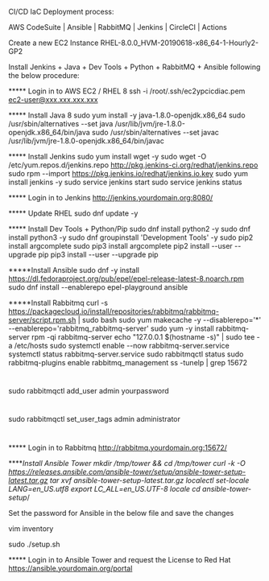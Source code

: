 CI/CD IaC Deployment process: 

AWS CodeSuite | Ansible | RabbitMQ | Jenkins | CircleCI | Actions

Create a new EC2 Instance RHEL-8.0.0_HVM-20190618-x86_64-1-Hourly2-GP2

Install Jenkins + Java + Dev Tools + Python + RabbitMQ + Ansible following the below procedure:

***** Login in to AWS EC2 / RHEL 8
ssh -i /root/.ssh/ec2ypcicdiac.pem ec2-user@xxx.xxx.xxx.xxx


***** Install Java 8
sudo yum install -y java-1.8.0-openjdk.x86_64
sudo /usr/sbin/alternatives --set java /usr/lib/jvm/jre-1.8.0-openjdk.x86_64/bin/java
sudo /usr/sbin/alternatives --set javac /usr/lib/jvm/jre-1.8.0-openjdk.x86_64/bin/javac

***** Install Jenkins
sudo yum install wget -y
sudo wget -O /etc/yum.repos.d/jenkins.repo http://pkg.jenkins-ci.org/redhat/jenkins.repo
sudo rpm --import https://pkg.jenkins.io/redhat/jenkins.io.key
sudo yum install jenkins -y
sudo service jenkins start
sudo service jenkins status

***** Login in to Jenkins
http://jenkins.yourdomain.org:8080/


***** Update RHEL
sudo dnf update -y

***** Install Dev Tools + Python/Pip
sudo dnf install python2 -y
sudo dnf install python3 -y
sudo dnf groupinstall 'Development Tools' -y
sudo pip2 install argcomplete
sudo pip3 install argcomplete
pip2 install --user --upgrade pip
pip3 install --user --upgrade pip

*****Install Ansible 
sudo dnf -y install https://dl.fedoraproject.org/pub/epel/epel-release-latest-8.noarch.rpm
sudo dnf install  --enablerepo epel-playground  ansible

*****Install Rabbitmq
curl -s https://packagecloud.io/install/repositories/rabbitmq/rabbitmq-server/script.rpm.sh | sudo bash
sudo yum makecache -y --disablerepo='*' --enablerepo='rabbitmq_rabbitmq-server'
sudo yum -y install rabbitmq-server
rpm -qi rabbitmq-server
echo "127.0.0.1 $(hostname -s)" | sudo tee -a /etc/hosts
sudo systemctl enable --now rabbitmq-server.service
systemctl status rabbitmq-server.service
sudo rabbitmqctl status
sudo rabbitmq-plugins enable rabbitmq_management
ss -tunelp | grep 15672
#
sudo rabbitmqctl add_user admin yourpassword
#
sudo rabbitmqctl set_user_tags admin administrator
#
***** Login in to Rabbitmq
http://rabbitmq.yourdomain.org:15672/


*****Install Ansible Tower
mkdir /tmp/tower && cd  /tmp/tower
curl -k -O https://releases.ansible.com/ansible-tower/setup/ansible-tower-setup-latest.tar.gz
tar xvf ansible-tower-setup-latest.tar.gz
localectl set-locale LANG=en_US.utf8
export LC_ALL=en_US.UTF-8
locale
cd ansible-tower-setup*/

Set the password for Ansible in the below file and save the changes

vim inventory

sudo ./setup.sh

***** Login in to Ansible Tower and request the License to Red Hat
https://ansible.yourdomain.org/portal




